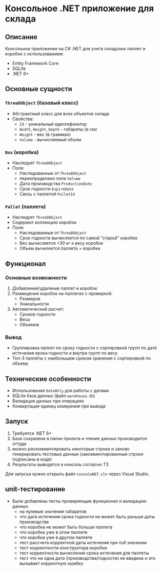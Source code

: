 # Консольное .NET приложение для склада

## Описание
Консольное приложение на C# .NET для учета складских паллет и коробок с использованием:
- Entity Framework Core
- SQLite
- .NET 6+

## Основные сущности

### `ThreeDObject` (базовый класс)
- Абстрактный класс для всех объектов склада
- Свойства:
  - `Id` - уникальный идентификатор
  - `Width`, `Height`, `Depth` - габариты (в см)
  - `Weight` - вес (в граммах)
  - `Volume` - вычисляемый объем

### `Box` (коробка)
- Наследует `ThreeDObject`
- Поля:
  - Наследованные от `ThreeDObject`
  - переопределено поле `Volume`
  - Дата производства `ProductionDate`
  - Срок годности `ExpireDate`
  - Связь с паллетой `PalletId`

### `Pallet` (паллета)
- Наследует `ThreeDObject`
- Содержит коллекцию коробок
- Поля:
  - Наследованные от `ThreeDObject`
  - Срок годности вычисляется по самой "старой" коробке
  - Вес вычисляется +30 кг к весу коробок
  - Объем вычиляется паллета + коробки

## Функционал

### Основные возможности
1. Добавление/удаление паллет и коробок
2. Размещение коробок на паллетах с проверкой:
   - Размеров
   - Уникальности
3. Автоматический расчет:
   - Сроков годности
   - Веса
   - Объемов

### Вывод
- Группировка паллет по сроку годности с сортировкой групп по дате истечения ярока годности и внутри групп по весу
- Топ-3 паллеты с наибольшим сроком хранения с сортировкой по объему

## Технические особенности
- Использование `DateOnly` для работы с датами
- SQLite база данных (файл `warehouse.db`)
- Валидация данных при операциях
- Конвертация единиц измерения при выводе

## Запуск
1. Требуется .NET 6+
2. База сохранена в папке проекта и чтение данных производится оттуда
3. можно раскомментировать некоторые строки и заново генерировать тестовые данные (закомментированные строки подписаны в коде)
4. Результаты выводятся в консоль согласно ТЗ

Для запуска нужно открыть файл `consoleNET.sln` через Visual Studio.

## unit-тестирование
- Были добавлены тесты проверяющие функционал и валидацию данных.
  - на нулевые значения габаритов
  - что дата истечения срока годности не может быть раньше даты производства
  - что коробка не может быть больше паллета
  - что коробка уже в этом паллете
  - что коробка уже в другом паллете
  - тест рассчета корректной даты истечения при null значении
  - тест корректности конструктора коробки
  - тест корректности вычисления срока истечения для паллеты
  - тест что ни одна дата (производства/годности) не введена и это вызывает корректную ошибку
